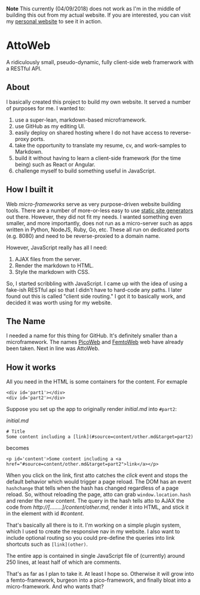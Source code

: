 **Note** This currently (04/09/2018) does not work as I'm in the middle of building this out from my actual website. If you are interested, you can visit my [personal website](http://arielbalter.com) to see it in action.

# AttoWeb
A ridiculously small, pseudo-dynamic, fully client-side web framerwork with a RESTful API.

## About
I basically created this project to build my own website. It served a number of purposes for me. I wanted to:

1. use a super-lean, markdown-based microframework.
1. use GitHub as my editing UI.
1. easily deploy on shared hosting where I do not have access to reverse-proxy ports.
1. take the opportunity to translate my resume, cv, and work-samples to Markdown.
1. build it without having to learn a client-side framework (for the time being) such as React or Angular.
1. challenge myself to build something useful in JavaScript.

## How I built it
Web _micro-frameworks_ serve as very purpose-driven website building tools. There are a number of more-or-less easy to use [static site generators](https://github.com/myles/awesome-static-generators) out there. However, they did not fit my needs. I wanted something even smaller, and more importantly, does not run as a micro-server such as apps written in Python, NodeJS, Ruby, Go, etc. These all run on dedicated ports (e.g. 8080) and need to be reverse-proxied to a domain name.

However, JavaScript really has all I need:
1. AJAX files from the server.
1. Render the markdown to HTML.
1. Style the markdown with CSS.

So, I started scribbling with JavaScript. I came up with the idea of using a fake-ish RESTful api so that I didn't have to hard-code any paths. I later found out this is called "client side routing." I got it to basically work, and decided it was worth using for my website.

## The Name
I needed a name for this thing for GitHub. It's definitely smaller than a microframework. The names [PicoWeb](https://github.com/pfalcon/picoweb) and [FemtoWeb](https://github.com/QuarterCode/FemtoWeb) web have already been taken. Next in line was AttoWeb.

## How it works
All you need in the HTML is some containers for the content. For exmaple

```
<div id='part1'></div>
<div id='part2'></div>
```

Suppose you set up the app to originally render _initial.md_ into `#part2`:

_initial.md_
```
# Title
Some content including a [link](#source=content/other.md&target=part2)
```

becomes

```
<p id='content'>Some content including a <a href="#source=content/other.md&target=part2">link</a></p>
```

When you click on the link, first atto catches the _click_ event and stops the default behavior which would trigger a page reload. The DOM has an event `hashchange` that tells when the hash has changed regardless of a page reload. So, without reloading the page, atto can grab `window.location.hash` and render the new content. The query in the hash tells atto to AJAX the code from _http://\[........\]/content/other.md_, render it into HTML, and stick it in the element with id _#content_.

That's basically all there is to it. I'm working on a simple plugin system, which I used to create the responsive nav in my website. I also want to include optional routing so you could pre-define the queries into link shortcuts such as `[link](other)`.

The entire app is contained in single JavaScript file of (currently) around 250 lines, at least half of which are comments.

That's as far as I plan to take it. At least I hope so. Otherwise it will grow into a femto-framework, burgeon into a pico-framework, and finally bloat into a micro-framework. And who wants that?
